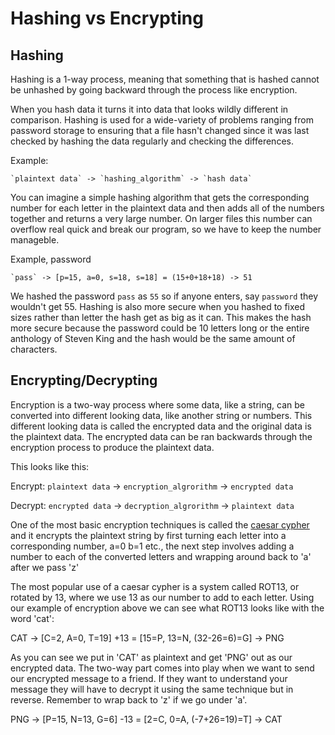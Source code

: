 # Hashing vs Encrypting

## Hashing

 Hashing is a 1-way process, meaning that something that is hashed cannot be unhashed
 by going backward through the process like encryption.

 When you hash data it turns it into data that looks wildly different in comparison.
 Hashing is used for a wide-variety of problems ranging from password storage to ensuring
 that a file hasn't changed since it was last checked by hashing the data regularly and checking
 the differences.

 Example:

    `plaintext data` -> `hashing_algorithm` -> `hash data`


 You can imagine a simple hashing algorithm that gets the corresponding number for each letter
 in the plaintext data and then adds all of the numbers together and returns a very large number.
 On larger files this number can overflow real quick and break our program, so we have to keep
 the number manageble.

 Example, password

    `pass` -> [p=15, a=0, s=18, s=18] = (15+0+18+18) -> 51

 We hashed the password `pass` as `55` so if anyone enters, say `password` they wouldn't get 55.
 Hashing is also more secure when you hashed to fixed sizes rather than letter the hash get as
 big as it can. This makes the hash more secure because the password could be 10 letters long or
 the entire anthology of Steven King and the hash would be the same amount of characters.

## Encrypting/Decrypting

 Encryption is a two-way process where some data, like a string, can be converted
 into different looking data, like another string or numbers. This different looking
 data is called the encrypted data and the original data is the plaintext data. The encrypted
 data can be ran backwards through the encryption process to produce the plaintext data.

 This looks like this:

  Encrypt:
    `plaintext data` -> `encryption_algrorithm` -> `encrypted data`

  Decrypt:
    `encrypted data` -> `decryption_algrorithm` -> `plaintext data`

 One of the most basic encryption techniques is called the [caesar cypher](https://en.wikipedia.org/wiki/Caesar_cipher)
 and it encrypts the plaintext string by first turning each letter into a corresponding number,
 a=0 b=1 etc., the next step involves adding a number to each of the converted letters and
 wrapping around back to 'a' after we pass 'z'

 The most popular use of a caesar cypher is a system called ROT13, or rotated by 13, where we use
 13 as our number to add to each letter.
 Using our example of encryption above we can see what ROT13 looks like with the word 'cat':

  CAT -> [C=2, A=0, T=19] +13 = [15=P, 13=N, (32-26=6)=G] -> PNG

  As you can see we put in 'CAT' as plaintext and get 'PNG' out as our encrypted data.
  The two-way part comes into play when we want to send our encrypted message to a friend.
  If they want to understand your message they will have to decrypt it using the same technique
  but in reverse. Remember to wrap back to 'z' if we go under 'a'.

  PNG -> [P=15, N=13, G=6] -13 = [2=C, 0=A, (-7+26=19)=T] -> CAT
